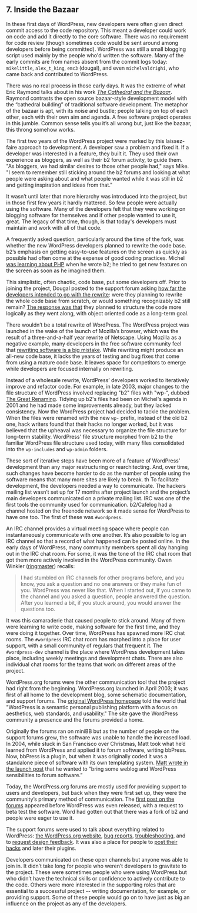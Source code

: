 ## 7. Inside the Bazaar

In these first days of WordPress, new developers were often given direct commit access to the code repository. This meant a developer could work on code and add it directly to the core software. There was no requirement for code review (though sometimes code would be sent around among developers before being committed). WordPress was still a small blogging script used mainly by the people who'd written the software. Many of the early commits are from names absent from the commit logs today: `mikelittle`, `alex_t_king`, `emc3` (dougal), and even `michelvaldrighi`, who came back and contributed to WordPress. 

There was no real process in those early days. It was the extreme of what Eric Raymond talks about in his work _[The Cathedral and the Bazaar](http://www.catb.org/esr/writings/cathedral-bazaar/cathedral-bazaar/)_. Raymond contrasts the open source bazaar-style development model with the “cathedral building” of traditional software development. The metaphor of the bazaar is apt, with its noise and bustle; people talking on top of each other, each with their own aim and agenda. A free software project operates in this jumble. Common sense tells you it’s all wrong but, just like the bazaar, this throng somehow works. 

The first two years of the WordPress project were marked by this laissez-faire approach to development. A developer saw a problem and fixed it. If a developer was interested in a feature, they built it. They used their own experience as bloggers, as well as their b2 forum activity, to guide them. "As bloggers, we had similar desires to those other people had," says Mike. "I seem to remember still sticking around the b2 forums and looking at what people were asking about and what people wanted while it was still in b2 and getting inspiration and ideas from that."

It wasn’t until later that more hierarchy was introduced into the project, but in those first few years it hardly mattered. So few people were actually using the software. Many of the developers felt that they were working on blogging software for themselves and if other people wanted to use it, great. The legacy of that time, though, is that today's developers must maintain and work with all of that code.

A frequently asked question, particularly around the time of the fork, was whether the new WordPress developers planned to rewrite the code base. b2’s emphasis on getting easy-to-use features on the screen as quickly as possible had often come at the expense of good coding practices. Michel [was learning about PHP](http://wordpress.tv/2012/02/27/les-origines-de-wordpress-la-naissance-de-b2cafelog/) when he wrote b2; he tried to get new features on the screen as soon as he imagined them. 

This simplistic, often chaotic, code base, put some developers off. Prior to joining the project, Dougal posted to the support forum asking [how far the developers intended to go with the rewrite](http://wordpress.org/support/topic/how-much-will-you-rewrite#post-16): were they planning to rewrite the whole code base from scratch, or would something recognizably b2 still remain? [The response was that](http://wordpress.org/support/topic/how-much-will-you-rewrite#post-33) they planned to structure the code more logically as they went along, with object oriented code as a long-term goal. 

There wouldn’t be a total rewrite of WordPress. The WordPress project was launched in the wake of the launch of Mozilla’s browser, which was the result of a three-and-a-half year rewrite of Netscape. Using Mozilla as a negative example, many developers in the free software community feel that [rewriting software is a big mistake](http://www.joelonsoftware.com/articles/fog0000000069.html). While rewriting might produce an all-new code base, it lacks the years of testing and bug fixes that come from using a mature code base. It leaves space for competitors to emerge while developers are focused internally on rewriting.

Instead of a wholesale rewrite, WordPress’ developers worked to iteratively improve and refactor code. For example, in late 2003, major changes to the file structure of WordPress involved replacing "b2" files with "wp-“, dubbed [The Great Renaming](http://wordpress.org/news/2003/12/the-great-renaming/). Tidying up b2's files had been on Michel's agenda in 2001 and he had made some improvements already, but they lacked consistency. Now the WordPress project had decided to tackle the problem. When the files were renamed with the new `wp-` prefix, instead of the old b2 one, hack writers found that their hacks no longer worked, but it was believed that the upheaval was necessary to organize the file structure for long-term stability. WordPress' file structure morphed from b2 to the familiar WordPress file structure used today, with many files consolidated into the `wp-includes` and `wp-admin` folders.

These sort of iterative steps have been more of a feature of WordPress’ development than any major restructuring or rearchitecting. And, over time, such changes have become harder to do as the number of people using the software means that many more sites are likely to break.
th
To facilitate development, the developers needed a way to communicate. The hackers mailing list wasn’t set up for 17 months after project launch and the project’s main developers communicated on a private mailing list. IRC was one of the first tools the community used for communication. b2/Cafelog had a channel hosted on the freenode network so it made sense for WordPress to have one too. The first of these was `#wordpress`. 

An IRC channel provides a virtual meeting space where people can instantaneously communicate with one another. It’s also possible to log an IRC channel so that a record of what happened can be posted online. In the early days of WordPress, many community members spent all day hanging out in the IRC chat room. For some, it was the tone of the IRC chat room that got them more actively involved in the WordPress community. Owen Winkler ([ringmaster](http://profiles.wordpress.org/ringmaster)) recalls:

> I had stumbled on IRC channels for other programs before, and you know, you ask a question and no one answers or they make fun of you. WordPress was never like that. When I started out, if you came to the channel and you asked a question, people answered the question. After you learned a bit, if you stuck around, you would answer the questions too.	

It was this camaraderie that caused people to stick around. Many of them were learning to write code, making software for the first time, and they were doing it together. Over time, WordPress has spawned more IRC chat rooms. The `#wordpress` IRC chat room has morphed into a place for user support, with a small community of regulars that frequent it. The `#wordpress-dev` channel is the place where WordPress development takes place, including weekly meetings and development chats. There are also individual chat rooms for the teams that work on different areas of the project.	

WordPress.org forums were the other communication tool that the project had right from the beginning. WordPress.org launched in April 2003; it was first of all home to the development blog, some schematic documentation, and support forums. The [original WordPress homepage](http://web.archive.org/web/20030618021947/http://wordpress.org/) told the world that "WordPress is a semantic personal publishing platform with a focus on aesthetics, web standards, and usability." The site gave the WordPress community a presence and the forums provided a home.

Originally the forums ran on miniBB but as the number of people on the support forums grew, the software was unable to handle the increased load. In 2004, while stuck in San Francisco over Christmas, Matt took what he’d learned from WordPress and applied it to forum software, writing bbPress. Now, bbPress is a plugin, but when it was originally coded it was a standalone piece of software with its own templating system. [Matt wrote in the launch post](http://ma.tt/2004/12/bbpress/) that he wanted to “bring some weblog and WordPress sensibilities to forum software.”
				
Today, the WordPress.org forums are mostly used for providing support to users and developers, but back when they were first set up, they were the community’s primary method of communication. The [first post on the forums](https://wordpress.org/support/topic/beta-test?replies=12) appeared before WordPress was even released, with a request to beta test the software. Word had gotten out that there was a fork of b2 and people were eager to use it. 

The support forums were used to talk about everything related to WordPress: [the WordPress.org website](http://wordpress.org/support/topic/wordpressorg-feedback?replies=19), [bug reports](http://wordpress.org/support/topic/textile-breaks-when-editing-posts?replies=3), [troubleshooting](http://wordpress.org/support/topic/weird-message?replies=3), and to [request design feedback](http://wordpress.org/support/topic/critisism-of-my-new-design?replies=4). It was also a place for people to [post their hacks](http://wordpress.org/support/topic/wiki-links-hack?replies=4) and later their plugins. 	

Developers communicated on these open channels but anyone was able to join in. It didn’t take long for people who weren’t developers to gravitate to the project. These were sometimes people who were using WordPress but who didn’t have the technical skills or confidence to actively contribute to the code. Others were more interested in the supporting roles that are essential to a successful project -- writing documentation, for example, or providing support. Some of these people would go on to have just as big an influence on the project as any of the developers.
